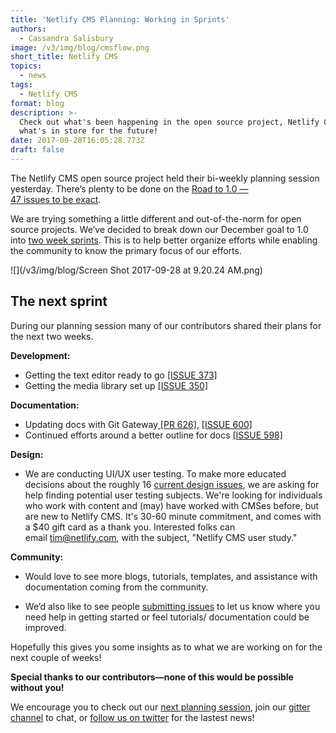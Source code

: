```yaml
---
title: 'Netlify CMS Planning: Working in Sprints'
authors:
  - Cassandra Salisbury
image: /v3/img/blog/cmsflow.png
short_title: Netlify CMS
topics:
  - news
tags:
  - Netlify CMS
format: blog
description: >-
  Check out what's been happening in the open source project, Netlify CMS and
  what's in store for the future!
date: 2017-09-28T16:05:28.773Z
draft: false
---
```

The Netlify CMS open source project held their bi-weekly planning session yesterday. There’s plenty to be done on the [Road to 1.0 — 47 issues to be exact](https://github.com/netlify/netlify-cms/milestone/1).

We are trying something a little different and out-of-the-norm for open source projects. We’ve decided to break down our December goal to 1.0 into [two week sprints](https://github.com/netlify/netlify-cms/projects/5). This is to help better organize efforts while enabling the community to know the primary focus of our efforts.

![](/v3/img/blog/Screen Shot 2017-09-28 at 9.20.24 AM.png)

## The next sprint

During our planning session many of our contributors shared their plans for the next two weeks.

**Development:**

* Getting the text editor ready to go [\[ISSUE 373\]](https://github.com/netlify/netlify-cms/issues/575)
* Getting the media library set up [\[ISSUE 350\]](https://github.com/netlify/netlify-cms/issues/350)

**Documentation:**

* Updating docs with Git Gateway[ \[PR 626\]](https://github.com/netlify/netlify-cms/pull/626), [\[ISSUE 600\]](https://github.com/netlify/netlify-cms/issues/598)
* Continued efforts around a better outline for docs [\[ISSUE 598\]](https://github.com/netlify/netlify-cms/issues/598)

**Design:**

- We are conducting UI/UX user testing. To make more educated decisions about the roughly 16 [current design issues](https://github.com/netlify/netlify-cms/issues?q=is%3Aopen\+is%3Aissue\+label%3Adesign), we are asking for help finding potential user testing subjects. We're looking for individuals who work with content and (may) have worked with CMSes before, but are new to Netlify CMS. It's 30-60 minute commitment, and comes with a $40 gift card as a thank you. Interested folks can  email [tim@netlify.com](mailto:tim@netlify.com), with the subject, "Netlify CMS user study."

**Community:**

- Would love to see more blogs, tutorials, templates, and assistance with documentation coming from the community. 

- We’d also like to see people [submitting issues](https://github.com/netlify/netlify-cms/issues/new) to let us know where you need help in getting started or feel tutorials/ documentation could be improved.

Hopefully this gives you some insights as to what we are working on for the next couple of weeks!

**Special thanks to our contributors—none of this would be possible without you!**

We encourage you to check out our [next planning session](https://www.eventbrite.com/e/netlify-cms-planning-session-bi-weekly-tickets-35794058994), join our [gitter channel](https://gitter.im/netlify/NetlifyCMS) to chat, or [follow us on twitter](https://twitter.com/NetlifyCMS) for the lastest news!

